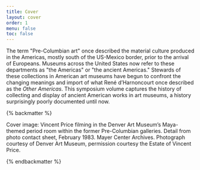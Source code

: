 ```yaml
---
title: Cover
layout: cover
order: 1
menu: false
toc: false
---
```


The term "Pre-Columbian art" once described the material culture produced in the Americas, mostly south of the US-Mexico border, prior to the arrival of Europeans. Museums across the United States now refer to these departments as "the Americas" or "the ancient Americas." Stewards of these collections in American art museums have begun to confront the changing meanings and import of what René d’Harnoncourt once described as the *Other Americas*. This symposium volume captures the history of collecting and display of ancient American works in art museums, a history surprisingly poorly documented until now.

{% backmatter %}

Cover image: Vincent Price filming in the Denver Art Museum’s Maya-themed period room within the former Pre-Columbian galleries. Detail from photo contact sheet, February 1983. Mayer Center Archives. Photograph courtesy of Denver Art Museum, permission courtesy the Estate of Vincent Price.

{% endbackmatter %}
